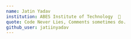 ```yaml
---
name: Jatin Yadav
institution: ABES Institute of Technology  🚩
quote: Code Never Lies, Comments sometimes do.
github_user: jatiinyadav
---
```

